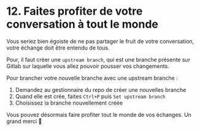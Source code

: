 # 12. Faites profiter de votre conversation à tout le monde

Vous seriez bien égoiste de ne pas partager le fruit de votre conversation, votre échange doit être entendu de tous. 

Pour, il faut créer une `upstream branch`, qui est une branche présente sur Gitlab sur laquelle vous allez pouvoir pousser vos changements. 

Pour brancher votre nouvelle branche avec une upstream branche : 
1. Demandez au gestionnaire du repo de créer une nouvelles branche
2. Quand elle est crée, faites `Ctrl+P` puis `Set upstream branch`
3. Choisissez la branche nouvellement créée

Vous pouvez désormais faire profiter tout le monde de vos échanges. Un grand merci 🎉
